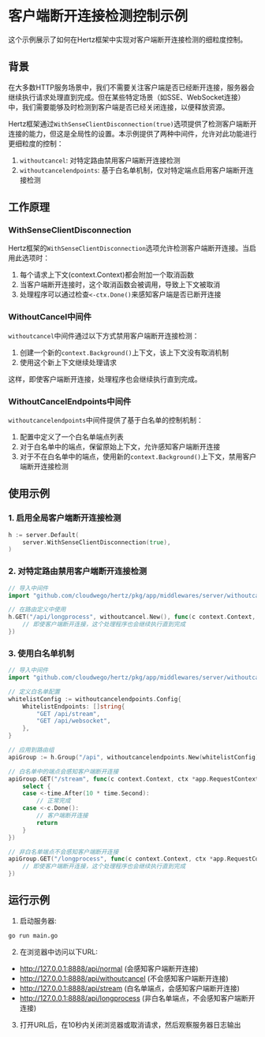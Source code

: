 # 客户端断开连接检测控制示例

这个示例展示了如何在Hertz框架中实现对客户端断开连接检测的细粒度控制。

## 背景

在大多数HTTP服务场景中，我们不需要关注客户端是否已经断开连接，服务器会继续执行请求处理直到完成。但在某些特定场景（如SSE、WebSocket连接）中，我们需要能够及时检测到客户端是否已经关闭连接，以便释放资源。

Hertz框架通过`WithSenseClientDisconnection(true)`选项提供了检测客户端断开连接的能力，但这是全局性的设置。本示例提供了两种中间件，允许对此功能进行更细粒度的控制：

1. `withoutcancel`: 对特定路由禁用客户端断开连接检测
2. `withoutcancelendpoints`: 基于白名单机制，仅对特定端点启用客户端断开连接检测

## 工作原理

### WithSenseClientDisconnection

Hertz框架的`WithSenseClientDisconnection`选项允许检测客户端断开连接。当启用此选项时：

1. 每个请求上下文(context.Context)都会附加一个取消函数
2. 当客户端断开连接时，这个取消函数会被调用，导致上下文被取消
3. 处理程序可以通过检查`<-ctx.Done()`来感知客户端是否已断开连接

### WithoutCancel中间件

`withoutcancel`中间件通过以下方式禁用客户端断开连接检测：

1. 创建一个新的`context.Background()`上下文，该上下文没有取消机制
2. 使用这个新上下文继续处理请求

这样，即使客户端断开连接，处理程序也会继续执行直到完成。

### WithoutCancelEndpoints中间件

`withoutcancelendpoints`中间件提供了基于白名单的控制机制：

1. 配置中定义了一个白名单端点列表
2. 对于白名单中的端点，保留原始上下文，允许感知客户端断开连接
3. 对于不在白名单中的端点，使用新的`context.Background()`上下文，禁用客户端断开连接检测

## 使用示例

### 1. 启用全局客户端断开连接检测

```go
h := server.Default(
    server.WithSenseClientDisconnection(true),
)
```

### 2. 对特定路由禁用客户端断开连接检测

```go
// 导入中间件
import "github.com/cloudwego/hertz/pkg/app/middlewares/server/withoutcancel"

// 在路由定义中使用
h.GET("/api/longprocess", withoutcancel.New(), func(c context.Context, ctx *app.RequestContext) {
    // 即使客户端断开连接，这个处理程序也会继续执行直到完成
})
```

### 3. 使用白名单机制

```go
// 导入中间件
import "github.com/cloudwego/hertz/pkg/app/middlewares/server/withoutcancelendpoints"

// 定义白名单配置
whitelistConfig := withoutcancelendpoints.Config{
    WhitelistEndpoints: []string{
        "GET /api/stream",
        "GET /api/websocket",
    },
}

// 应用到路由组
apiGroup := h.Group("/api", withoutcancelendpoints.New(whitelistConfig))

// 白名单中的端点会感知客户端断开连接
apiGroup.GET("/stream", func(c context.Context, ctx *app.RequestContext) {
    select {
    case <-time.After(10 * time.Second):
        // 正常完成
    case <-c.Done():
        // 客户端断开连接
        return
    }
})

// 非白名单端点不会感知客户端断开连接
apiGroup.GET("/longprocess", func(c context.Context, ctx *app.RequestContext) {
    // 即使客户端断开连接，这个处理程序也会继续执行直到完成
})
```

## 运行示例

1. 启动服务器:

```bash
go run main.go
```

2. 在浏览器中访问以下URL:

- http://127.0.0.1:8888/api/normal (会感知客户端断开连接)
- http://127.0.0.1:8888/api/withoutcancel (不会感知客户端断开连接)
- http://127.0.0.1:8888/api/stream (白名单端点，会感知客户端断开连接)
- http://127.0.0.1:8888/api/longprocess (非白名单端点，不会感知客户端断开连接)

3. 打开URL后，在10秒内关闭浏览器或取消请求，然后观察服务器日志输出 